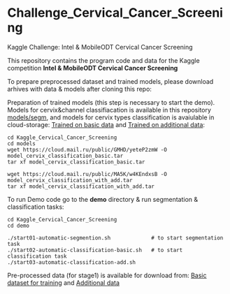 # Challenge_Cervical_Cancer_Screening
Kaggle Challenge: Intel &amp; MobileODT Cervical Cancer Screening


This repository contains the program code and data for the Kaggle competition **Intel & MobileODT Cervical Cancer Screening**

To prepare preprocessed dataset and trained models, please download arhives with data & models after cloning this repo:


Preparation of trained models (this step is necessary to start the demo). Models for cervix&channel classifiacation is available in this repository [models/segm](models/segm), and models for cervix types classification is avaiulable in cloud-storage: [Trained on basic data](https://cloud.mail.ru/public/GMHD/yeteP2zmW) and [Trained on additional data](https://cloud.mail.ru/public/MA5K/w4KEndxsB):

```
cd Kaggle_Cervical_Cancer_Screening
cd models
wget https://cloud.mail.ru/public/GMHD/yeteP2zmW -O model_cervix_classification_basic.tar
tar xf model_cervix_classification_basic.tar

wget https://cloud.mail.ru/public/MA5K/w4KEndxsB -O model_cervix_classification_with_add.tar
tar xf model_cervix_classification_with_add.tar
```

To run Demo code go to the **demo** directory & run segmentation & classification tasks:

```
cd Kaggle_Cervical_Cancer_Screening
cd demo

./start01-automatic-segmention.sh             # to start segmentation task
./start02-automatic-classification-basic.sh   # to start classification task
./start03-automatic-classification-add.sh
```

Pre-processed data (for stage1) is available for download from: [Basic dataset for training](https://cloud.mail.ru/public/AqBM/dYhCgs4V5) and [Additional data](https://cloud.mail.ru/public/HYUS/PFwexrDuC)

